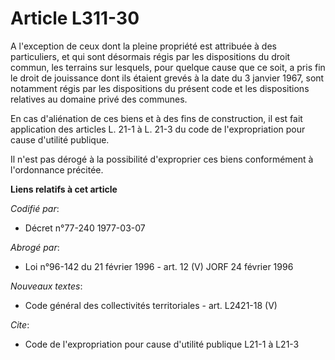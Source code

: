 # Article L311-30

A l'exception de ceux dont la pleine propriété est attribuée à des particuliers, et qui sont désormais régis par les
dispositions du droit commun, les terrains sur lesquels, pour quelque cause que ce soit, a pris fin le droit de jouissance
dont ils étaient grevés à la date du 3 janvier 1967, sont notamment régis par les dispositions du présent code et les
dispositions relatives au domaine privé des communes.

En cas d'aliénation de ces biens et à des fins de construction, il est fait application des articles L. 21-1 à L. 21-3 du
code de l'expropriation pour cause d'utilité publique.

Il n'est pas dérogé à la possibilité d'exproprier ces biens conformément à l'ordonnance précitée.

**Liens relatifs à cet article**

_Codifié par_:

  - Décret n°77-240 1977-03-07

_Abrogé par_:

  - Loi n°96-142 du 21 février 1996 - art. 12 (V) JORF 24 février 1996

_Nouveaux textes_:

  - Code général des collectivités territoriales - art. L2421-18 (V)

_Cite_:

  - Code de l'expropriation pour cause d'utilité publique L21-1 à L21-3
